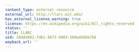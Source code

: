 ```yaml
---
content_type: external-resource
external_url: http://llarc.mit.edu/
has_external_license_warning: true
license: https://en.wikipedia.org/wiki/All_rights_reserved
status: ''
title: LLARC
uid: 20ddd402-fdb1-4673-9d83-1b0adddbb7b6
wayback_url: ''
---
```

